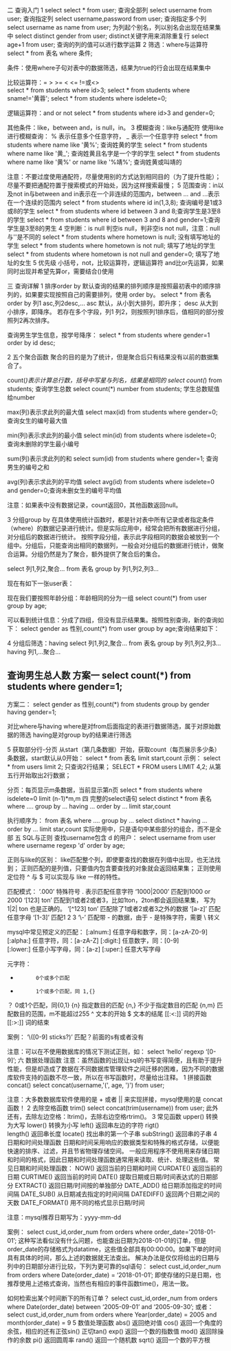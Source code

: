 

二 查询入门
1 select
select * from user;			查询全部列
select username from user;	查询指定列
select username,password from user;	查询指定多个列
select username as name from user;	为列起个别名，列以别名会出现在结果集中
select distinct gender from user;		distinct关键字用来消除重复行
select age+1 from user;				查询的列的值可以进行数学运算
2 筛选：where与运算符
select * from 表名 where 条件;

条件：使用where子句对表中的数据筛选，结果为true的行会出现在结果集中

比较运算符：=  >  >=  <  <=  !=或<>  
select * from students where id>3;
select * from students where sname!='黄蓉';
select * from students where isdelete=0;

逻辑运算符：and  or  not
select * from students where id>3 and gender=0;

其他条件：like，between and，is null，in。
3 模糊查询：like与通配符
使用like进行模糊查询： 
% 表示任意多个任意字符， _ 表示一个任意字符
select * from students where name like '黄%';		查询姓黄的学生
select * from students where name like '黄_';		查询姓黄且名字是一个字的学生
select * from students where name like '黄%' or name like '%靖%';	查询姓黄或叫靖的

注意：不要过度使用通配符，尽量使用别的方式达到相同目的（为了提升性能）；
      尽量不要把通配符置于搜索模式的开始处，因为这样搜索最慢；
5 范围查询：in以及not in与between and
in表示在一个非连续的范围内，between ... and ...表示在一个连续的范围内
select * from students where id in(1,3,8);		查询编号是1或3或8的学生
select * from students where id between 3 and 8;查询学生是3至8的学生
select * from students where id between 3 and 8 and gender=1;查询学生是3至8的男生
4 空判断：is null
判空is null，判非空is not null，注意：null与''是不同的
select * from students where hometown is null;		没有填写地址的学生
select * from students where hometown is not null;	填写了地址的学生
select * from students where hometown is not null and gender=0;	填写了地址的女生
5 优先级
小括号，not，比较运算符，逻辑运算符
and比or先运算，如果同时出现并希望先算or，需要结合()使用

三 查询详解
1 排序order by
默认查询的结果的排列顺序是按照最初表中的顺序排列的，如果要实现按照自己的需要排列，使用 order by。
select * from 表名 order by 列1 asc,列2desc,...
asc		默认，从小到大排列，即升序；
desc		从大到小排序，即降序。
若存在多个字段，列1 列2，则按照列1排序后，值相同的部分按照列2再次排序。

查询男生学生信息，按学号降序：
select * from students where gender=1 order by id desc;

2 五个聚合函数
聚合的目的是为了统计，但是聚合后只有结果没有以前的数据集合了。

count(*)表示计算总行数，括号中写星与列名，结果是相同的
select count(*) from students;			查询学生总数
select count(*) number from students;		学生总数赋值给number

max(列)表示求此列的最大值
select max(id) from students where gender=0;	查询女生的编号最大值

min(列)表示求此列的最小值
select min(id) from students where isdelete=0;	查询未删除的学生最小编号

sum(列)表示求此列的和
select sum(id) from students where gender=1;	查询男生的编号之和

avg(列)表示求此列的平均值
select avg(id) from students where isdelete=0 and gender=0;查询未删女生的编号平均值

注意：如果表中没有数据记录，count返回0，其他函数返回null。

3 分组group by
在具体使用统计函数时，都是针对表中所有记录或者指定条件（where）的数据记录进行统计。但是实际应用中，经常会把所有数据进行分组，对分组后的数据进行统计。
按照字段分组，表示此字段相同的数据会被放到一个组中。分组后，只能查询出相同的数据列，一般会对分组后的数据进行统计，做聚合运算。分组仍然是为了聚合，额外提供了聚合后的集合。

select 列1,列2,聚合... from 表名 group by 列1,列2,列3...

现在有如下一张user表：


现在我们要按照年龄分组：年龄相同的分为一组
select count(*) from user group by age;


可以看到统计信息：分成了四组，但没有显示结果集。按照性别查询，新的查询如下：
select gender as 性别,count(*) from user group by age;查询结果如下：


4 分组后筛选：having
select 列1,列2,聚合... from 表名 group by 列1,列2,列3... having 列1,...聚合...

查询男生总人数
方案一
select count(*)
from students
where gender=1;
-----------------------------------
方案二：
select gender as 性别,count(*)
from students
group by gender
having gender=1;

对比where与having
where是对from后面指定的表进行数据筛选，属于对原始数据的筛选
having是对group by的结果进行筛选

5 获取部分行-分页
从start（第几条数据）开始，获取count（每页展示多少条）条数据，start默认从0开始：
select * from 表名 limit start,count
示例：
select * from users limit 2;			只查询2行结果；
SELECT * FROM users LIMIT 4,2;		从第五行开始取出2行数据；

分页：每页显示m条数据，当前显示第n页
select * from students
where isdelete=0
limit (n-1)*m,m
四 完整的select语句
select distinct *
from 表名
where ....
group by ... having ...
order by ...
limit star,count

执行顺序为：
from 表名
where ....
group by ...
select distinct *
having ...
order by ...
limit star,count
实际使用中，只是语句中某些部分的组合，而不是全部
五 SQL与正则
查找username包含 d 的用户：
select username from user where username regexp 'd' order by age;

正则与like的区别：
like匹配整个列，即使要查找的数据在列值中出现，也无法找到；
正则匹配的是列值，只要值内包含要查找的对象就会返回结果集；
正则使用定位符 ^ 与 $ 可以实现与 like 一样的特性。 


匹配模式：
 ’.000’		特殊符号	. 表示匹配任意字符
‘1000|2000’	匹配到1000 or 2000
‘[123] ton’	匹配到1或者2或者3，比如1ton，2ton都会返回结果集，
写为 1|2| ton 也是正确的。
‘[^123] ton’	匹配除了1或者2或者3之外的数据
‘[a-z]’		匹配任意字母
‘[1-3]’		匹配1 2 3
‘\\-’			匹配带 - 的数据，由于 - 是特殊字符，需要 \\ 转义

mysql中常见预定义的匹配：
[:alnum:]		任意字母和数字，同：[a-zA-Z0-9]
[:alpha:]		任意字符，同：[a-zA-Z]
[:digit:]		任意数字，同：[0-9]	
[:lower:]		任意小写字母，同：[a-z]
[:uper:]		任意大写字母

元字符：
*			0个或多个匹配
+			1个或多个匹配，同 1,{}
？			0或1个匹配，同{0,1}
{n}			指定数目的匹配
{n,}			不少于指定数目的匹配
{n,m}		匹配数目的范围，m不能超过255
^			文本的开始
$			文本的结尾
[[:<:]]		词的开始
[[:>:]]		词的结束
	
案例：
‘\\([0-9] sticks?)’	匹配？前面的s有或者没有

注意：可以在不使用数据库的情况下测试正则，如：
select ‘hello’ regexp ‘[0-9]’;
六 数据处理函数
注意：虽然函数的出现让sql的书写变得简便，且有助于提升性能，但是却造成了数据在不同数据库管理软件之间迁移的困难，因为不同的数据库软件支持的函数不尽一致，所以在书写函数时，尽量给出注释。
1 拼接函数 concat()
select concat(username,'(', age, ')') from user;


注意：大多数数据库软件使用的是 + 或者 || 来实现拼接，mysql使用的是 concat函数！
2 去除空格函数 trim()
select concat(trim(username)) from user;
此外还有，去除左边空格：ltrim()，去除右边空格rtrim()。
3 常见函数
upper()	转换为大写
lower()	转换为小写
left()		返回串左边的字符
rigt()		
length()	返回串长度
locate()	找出串的第一个子串
subString()	返回串的子串
4 日期和时间处理函数
日期和时间采用响应的数据类型和特殊的格式存储，以便能快速的排序、过滤，并且节省物理存储空间。
一般应用程序不使用用来存储日期和时间的格式，因此日期和时间处理函数通常用来读取、统计、处理这些值。
常见日期和时间处理函数：
NOW()			返回当前的日期和时间
CURDATE()		返回当前的日期
CURTIME()		返回当前的时间
DATE()			提取日期或日期/时间表达式的日期部分
EXTRACT()		返回日期/时间按的单独部分
DATE_ADD()		给日期添加指定的时间间隔
DATE_SUB()		从日期减去指定的时间间隔
DATEDIFF()		返回两个日期之间的天数
DATE_FORMAT()	用不同的格式显示日期/时间

注意：mysql推荐日期写为：yyyy-mm-dd

案例：
select cust_id,order_num from orders where order_date=’2018-01-01’;
这种写法看似没有什么问题，也能查出日期为2018-01-01的订单，但是order_date的存储格式为datatime，这些值全部具有00:00:00。如果下单的时间具有具体的时间，那么上述的数据就无法查出。
解决办法是仅仅将给出的日期与列中的日期部分进行比较，下列为更可靠的sql语句：
select cust_id,order_num from orders where Date(order_date) = ‘2018-01-01’;
即使存储的只是日期，也推荐使用上述格式查询，当然也有相应的事件函数time()，用法一致。

如何检索出某个时间断下的所有订单？
select cust_id,order_num from orders where Date(order_date) between ‘2005-09-01’ and ‘2005-09-30’;
或者：
select cust_id,order_num from orders where Year(order_date) = 2005 and month(order_date) = 9
5 数值处理函数
abs()		返回绝对值
cos()		返回一个角度的余弦，相应的还有正弦sin() 正切tan()
exp()	返回一个数的指数值
mod()	返回除操作的余数
pi()		返回圆周率
rand()	返回一个随机数
sqrt()	返回一个数的平方根

